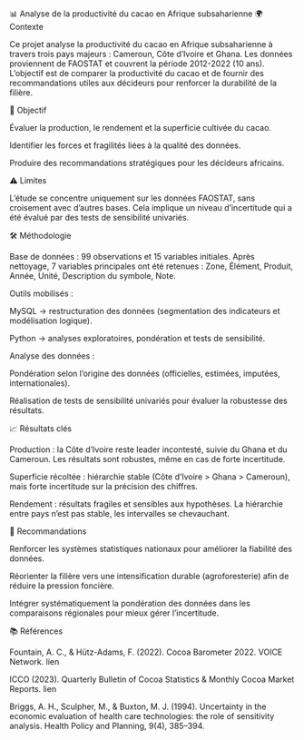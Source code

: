 📊 Analyse de la productivité du cacao en Afrique subsaharienne
🌍 Contexte

Ce projet analyse la productivité du cacao en Afrique subsaharienne à travers trois pays majeurs : Cameroun, Côte d’Ivoire et Ghana. Les données proviennent de FAOSTAT et couvrent la période 2012-2022 (10 ans).
L’objectif est de comparer la productivité du cacao et de fournir des recommandations utiles aux décideurs pour renforcer la durabilité de la filière.

🎯 Objectif

Évaluer la production, le rendement et la superficie cultivée du cacao.

Identifier les forces et fragilités liées à la qualité des données.

Produire des recommandations stratégiques pour les décideurs africains.

⚠️ Limites

L’étude se concentre uniquement sur les données FAOSTAT, sans croisement avec d’autres bases. Cela implique un niveau d’incertitude qui a été évalué par des tests de sensibilité univariés.

🛠️ Méthodologie

Base de données : 99 observations et 15 variables initiales. Après nettoyage, 7 variables principales ont été retenues : Zone, Élément, Produit, Année, Unité, Description du symbole, Note.

Outils mobilisés :

MySQL → restructuration des données (segmentation des indicateurs et modélisation logique).

Python → analyses exploratoires, pondération et tests de sensibilité.

Analyse des données :

Pondération selon l’origine des données (officielles, estimées, imputées, internationales).

Réalisation de tests de sensibilité univariés pour évaluer la robustesse des résultats.

📈 Résultats clés

Production : la Côte d’Ivoire reste leader incontesté, suivie du Ghana et du Cameroun. Les résultats sont robustes, même en cas de forte incertitude.

Superficie récoltée : hiérarchie stable (Côte d’Ivoire > Ghana > Cameroun), mais forte incertitude sur la précision des chiffres.

Rendement : résultats fragiles et sensibles aux hypothèses. La hiérarchie entre pays n’est pas stable, les intervalles se chevauchant.

🌱 Recommandations

Renforcer les systèmes statistiques nationaux pour améliorer la fiabilité des données.

Réorienter la filière vers une intensification durable (agroforesterie) afin de réduire la pression foncière.

Intégrer systématiquement la pondération des données dans les comparaisons régionales pour mieux gérer l’incertitude.

📚 Références

Fountain, A. C., & Hütz-Adams, F. (2022). Cocoa Barometer 2022. VOICE Network. lien

ICCO (2023). Quarterly Bulletin of Cocoa Statistics & Monthly Cocoa Market Reports. lien

Briggs, A. H., Sculpher, M., & Buxton, M. J. (1994). Uncertainty in the economic evaluation of health care technologies: the role of sensitivity analysis. Health Policy and Planning, 9(4), 385–394.
